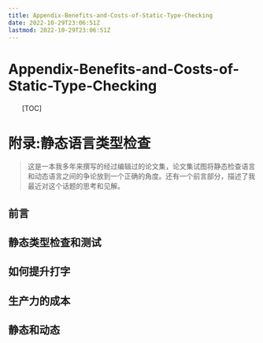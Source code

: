 ```yaml
---
title: Appendix-Benefits-and-Costs-of-Static-Type-Checking
date: 2022-10-29T23:06:51Z
lastmod: 2022-10-29T23:06:51Z
---
```


# Appendix-Benefits-and-Costs-of-Static-Type-Checking

　　[TOC]

<!-- Appendix: Benefits and Costs of Static Type Checking -->

# 附录:静态语言类型检查

> 这是一本我多年来撰写的经过编辑过的论文集，论文集试图将静态检查语言和动态语言之间的争论放到一个正确的角度。还有一个前言部分，描述了我最近对这个话题的思考和见解。

<!-- Foreword -->

## 前言

<!-- Static Type Checking vs. Testing -->

## 静态类型检查和测试

<!-- How to Argue about Typing -->

## 如何提升打字

<!-- The Cost of Productivity -->

## 生产力的成本

<!-- Static vs. Dynamic -->

## 静态和动态

<!-- 分页 -->

<div style="page-break-after: always;"></div>
